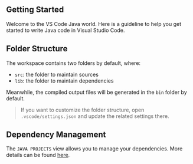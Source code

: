 ## Getting Started

Welcome to the VS Code Java world. Here is a guideline to help you get started to write Java code in Visual Studio Code.

## Folder Structure

The workspace contains two folders by default, where:

- `src`: the folder to maintain sources
- `lib`: the folder to maintain dependencies

Meanwhile, the compiled output files will be generated in the `bin` folder by default.

> If you want to customize the folder structure, open `.vscode/settings.json` and update the related settings there.

## Dependency Management

The `JAVA PROJECTS` view allows you to manage your dependencies. More details can be found [here](https://github.com/microsoft/vscode-java-dependency#manage-dependencies).

<!-- "Se ha organizado un campeonato de boxeo para las categorias Pesado (P) -hombres de más de 94 kg-, Crucero (C)-hombres entre 79 y 94 kg; y Semipesado (S) hombres menos de 79 kg. Los datos de los boxeadores están almacenados en un arreglo de Boxeadores. Se solicita implementar la clase Boxeador especificada en el diagrama UML y un programa que permita probar la clase Boxeador con la definición de los atributos y la implementación de los siguientes métodos: los dos constructores, una operación observadora a elección, el método toString, una operación modificadora a elección y las operaciones propias del tipo. Como indicamos anteriormente la categoria depende del peso del boxeador, cuando se modifique el peso se debe modificar la Categoría invocando el método setCategoría (un método privado a la clase). El IMC (Indice de Masa Corporal) se obtiene a partir de la siguiente fórmula IMC = peso / (estatura 2 ). Estadísticamente suele ganar el boxeador con mayor IMC. El método puedeGanarle() devuelve verdadero o falso al comparar los IMC de dos boxeadores. Implementar además una clase TestBoxeador que a través de un menú de opciones permita: a) Cargar los datos de los boxeadores. El arreglo será dimensionado con un valor ingresado por el usuario, ya que la cantidad de participantes del campeonato es determinada por el organizador del campeonato. b) Mostrar por pantalla los datos de todos los boxeadores que pertenecen a una categoría dada. c) Dado un boxeador determinar a que otros boxeadores de la misma categoría puede ganarle." -->